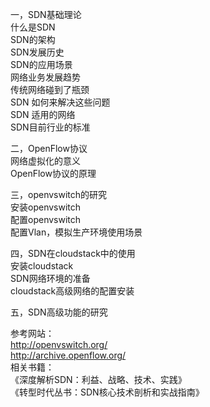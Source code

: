 一，SDN基础理论   
什么是SDN   
SDN的架构   
SDN发展历史   
SDN的应用场景   
     网络业务发展趋势   
    传统网络碰到了瓶颈   
    SDN 如何来解决这些问题   
    SDN 适用的网络   
SDN目前行业的标准   

二，OpenFlow协议   
网络虚拟化的意义   
OpenFlow协议的原理   

三，openvswitch的研究   
安装openvswitch   
配置openvswitch   
配置Vlan，模拟生产环境使用场景  

四，SDN在cloudstack中的使用   
安装cloudstack   
SDN网络环境的准备   
cloudstack高级网络的配置安装  

五，SDN高级功能的研究  

参考网站：  
http://openvswitch.org/   
http://archive.openflow.org/   
相关书籍：   
《深度解析SDN：利益、战略、技术、实践》  
《转型时代丛书：SDN核心技术剖析和实战指南》  
